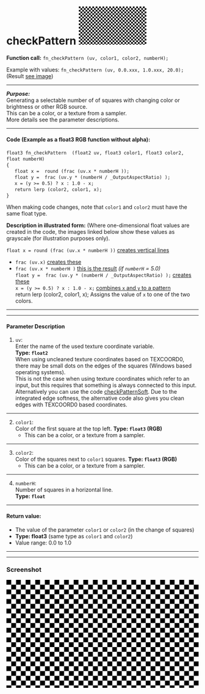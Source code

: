 # checkPattern  [![](../images/checkPattern-thumb.png)](../images/checkPattern.png)

**Function call:** `fn_checkPattern (uv, color1, color2, numberH);`  

Example with values: `fn_checkPattern (uv, 0.0.xxx, 1.0.xxx, 20.0);`
(Result [see image](../images/checkPattern.png))
  
--- 
  
***Purpose:***  
Generating a selectable number of of squares with changing color or brightness or other RGB source.    
This can be a color, or a texture from a sampler.    
More details see the parameter descriptions.  

---

#### Code (Example as a float3 RGB function without alpha):
```` Code
float3 fn_checkPattern  (float2 uv, float3 color1, float3 color2, float numberH)
{ 
   float x =  round (frac (uv.x * numberH ));
   float y =  frac (uv.y * (numberH / _OutputAspectRatio) );
   x = (y >= 0.5) ? x : 1.0 - x;
   return lerp (color2, color1, x);
}
````   
When making code changes, note that `color1` and `color2` must have the same float type.

**Description in illustrated form:**
(Where one-dimensional float values are created in the code, 
the images linked below show these values as grayscale (for illustration purposes only).

`float x = round (frac (uv.x * numberH ))` [creates vertical lines](img/03.png)  
   - `frac (uv.x)` [creates these](img/01.png)  
   - `frac (uv.x * numberH )` [this is the result](img/02.png) *(if `numberH` = 5.0)*  
`float y =  frac (uv.y * (numberH / _OutputAspectRatio) );` [creates these](img/11.png)  
`x = (y >= 0.5) ? x : 1.0 - x;` [combines `x` and `y` to a pattern](img/21.png)  
 return lerp (color2, color1, x); Assigns the value of `x` to one of the two colors.


---
---

#### Parameter Description  
  
   1. `uv`:  
     Enter the name of the used texture coordinate variable.  
     **Type: `float2`**  
     When using uncleaned texture coordinates based on TEXCOORD0, 
     there may be small dots on the edges of the squares (Windows based operating systems).  
     This is not the case when using texture coordinates which refer to an input, 
     but this requires that something is always connected to this input.
     Alternatively you can use the code [checkPatternSoft](checkPatternSoft.md).
     Due to the integrated edge softness, 
     the alternative code also gives you clean edges with TEXCOORD0 based coordinates.
      

---

  
   2. `color1`:  
     Color of the first square at the top left. 
     **Type: `float3` (RGB)**  
       - This can be a color, or a texture from a sampler.

  
---

   3. `color2`:  
     Color of the squares next to `color1` squares. 
     **Type: `float3` (RGB)**  
       - This can be a color, or a texture from a sampler.  

       
---

   4. `numberH`:  
     Number of squares in a horizontal line.  
     **Type: `float`**  


---

 #### Return value:
   - The value of the parameter `color1` or `color2` (in the change of squares) 
   - **Type: float3** (same type as `color1` and `color2`)    
   - Value range: 0.0 to 1.0  

 
---
---


### Screenshot  
![](../images/checkPattern.png)
